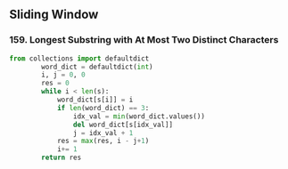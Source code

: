 ## Sliding Window

### 159. Longest Substring with At Most Two Distinct Characters

```python
from collections import defaultdict 
        word_dict = defaultdict(int)
        i, j = 0, 0
        res = 0 
        while i < len(s):
            word_dict[s[i]] = i
            if len(word_dict) == 3:
                idx_val = min(word_dict.values())
                del word_dict[s[idx_val]]
                j = idx_val + 1
            res = max(res, i - j+1)
            i+= 1
        return res
```


